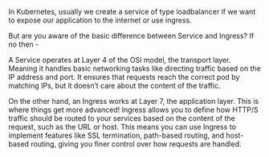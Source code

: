 In Kubernetes, usually we create a service of type loadbalancer if we want to expose our application to the internet or use ingress.

But are you aware of the basic difference between Service and Ingress? If no then -

A Service operates at Layer 4 of the OSI model, the transport layer. Meaning it handles basic networking tasks like directing traffic based on the IP address and port. It ensures that requests reach the correct pod by matching IPs, but it doesn’t care about the content of the traffic.

On the other hand, an Ingress works at Layer 7, the application layer. This is where things get more advanced! Ingress allows you to define how HTTP/S traffic should be routed to your services based on the content of the request, such as the URL or host. This means you can use Ingress to implement features like SSL termination, path-based routing, and 
    host-based routing, giving you finer control over how requests are handled.
